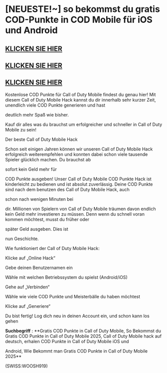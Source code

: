 # [NEUESTE!~] so bekommst du gratis COD-Punkte in COD Mobile für iOS und Android

## [KLICKEN SIE HIER](https://lookerstudio.google.com/s/so6fnndxlPs)
## [KLICKEN SIE HIER](https://lookerstudio.google.com/s/so6fnndxlPs)
## [KLICKEN SIE HIER](https://lookerstudio.google.com/s/so6fnndxlPs)

Kostenlose COD Punkte für Call of Duty Mobile findest du genau hier! Mit diesem Call of Duty Mobile Hack kannst du dir innerhalb sehr kurzer Zeit, unendlich viele COD Punkte generieren und hast 

deutlich mehr Spaß wie bisher. 

Kauf dir alles was du brauchst um erfolgreicher und schneller in Call of Duty Mobile zu sein!

Der beste Call of Duty Mobile Hack

Schon seit einigen Jahren können wir unseren Call of Duty Mobile Hack erfolgreich weiterempfehlen und konnten dabei schon viele tausende Spieler glücklich machen. Du brauchst ab 

sofort kein Geld mehr für 

COD Punkte ausgeben! Unser Call of Duty Mobile COD Punkte Hack ist kinderleicht zu bedienen und ist absolut zuverlässig. Deine COD Punkte sind nach dem benutzen des Call of Duty Mobile Hack, auch 

schon nach wenigen Minuten bei 

dir. Millionen von Spielern von Call of Duty Mobile träumen davon endlich kein Geld mehr investieren zu müssen. Denn wenn du schnell voran kommen möchtest, musst du früher oder 

später Geld ausgeben. Dies ist 

nun Geschichte.

Wie funktioniert der Call of Duty Mobile Hack:

Klicke auf „Online Hack“

Gebe deinen Benutzernamen ein

Wähle mit welchen Betriebssystem du spielst (Android/iOS)

Gehe auf „Verbinden“

Wähle wie viele COD Punkte und Meisterbälle du haben möchtest

Klicke auf „Generiere“

Du bist fertig! Log dich neu in deinen Account ein, und schon kann los gehen


**Suchbegriff** : **Gratis COD Punkte in Call of Duty Mobile, So Bekommst du Gratis COD Punkte in Call of Duty Mobile 2025, Call of Duty Mobile hack auf deutsch, erhalen COD Punkte in Call of Duty Mobile iOS und 

Android, Wie Bekommt man Gratis COD Punkte in Call of Duty Mobile 2025**

(SWISS:WOOSH919)